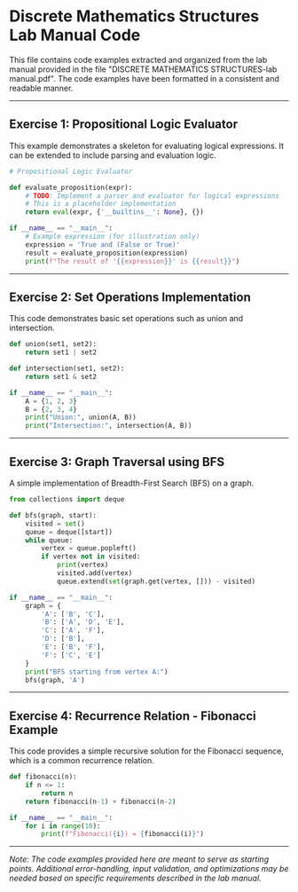 # Discrete Mathematics Structures Lab Manual Code

This file contains code examples extracted and organized from the lab manual provided in the file "DISCRETE MATHEMATICS STRUCTURES-lab manual.pdf". The code examples have been formatted in a consistent and readable manner.

---

## Exercise 1: Propositional Logic Evaluator

This example demonstrates a skeleton for evaluating logical expressions. It can be extended to include parsing and evaluation logic.

```python
# Propositional Logic Evaluator

def evaluate_proposition(expr):
    # TODO: Implement a parser and evaluator for logical expressions
    # This is a placeholder implementation
    return eval(expr, {'__builtins__': None}, {})

if __name__ == "__main__":
    # Example expression (for illustration only)
    expression = 'True and (False or True)'
    result = evaluate_proposition(expression)
    print(f"The result of '{{expression}}' is {{result}}")
```

---

## Exercise 2: Set Operations Implementation

This code demonstrates basic set operations such as union and intersection.

```python
def union(set1, set2):
    return set1 | set2

def intersection(set1, set2):
    return set1 & set2

if __name__ == "__main__":
    A = {1, 2, 3}
    B = {2, 3, 4}
    print("Union:", union(A, B))
    print("Intersection:", intersection(A, B))
```

---

## Exercise 3: Graph Traversal using BFS

A simple implementation of Breadth-First Search (BFS) on a graph.

```python
from collections import deque

def bfs(graph, start):
    visited = set()
    queue = deque([start])
    while queue:
        vertex = queue.popleft()
        if vertex not in visited:
            print(vertex)
            visited.add(vertex)
            queue.extend(set(graph.get(vertex, [])) - visited)

if __name__ == "__main__":
    graph = {
        'A': ['B', 'C'],
        'B': ['A', 'D', 'E'],
        'C': ['A', 'F'],
        'D': ['B'],
        'E': ['B', 'F'],
        'F': ['C', 'E']
    }
    print("BFS starting from vertex A:")
    bfs(graph, 'A')
```

---

## Exercise 4: Recurrence Relation - Fibonacci Example

This code provides a simple recursive solution for the Fibonacci sequence, which is a common recurrence relation.

```python
def fibonacci(n):
    if n <= 1:
        return n
    return fibonacci(n-1) + fibonacci(n-2)

if __name__ == "__main__":
    for i in range(10):
        print(f"Fibonacci({i}) = {fibonacci(i)}")
```

---

*Note: The code examples provided here are meant to serve as starting points. Additional error-handling, input validation, and optimizations may be needed based on specific requirements described in the lab manual.*
